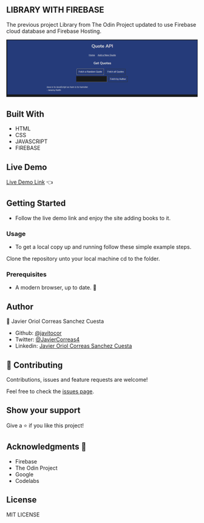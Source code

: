 ## LIBRARY WITH FIREBASE
The previous project Library from The Odin Project updated to use Firebase cloud database and Firebase Hosting.

![screenshot](./screenshot.png)
## Built With

- HTML 
- CSS
- JAVASCRIPT
- FIREBASE

## Live Demo

[Live Demo Link](https://library-dc5ff.web.app/) :point_left:

## Getting Started
- Follow the live demo link and enjoy the site adding books to it.

### Usage
- To get a local copy up and running follow these simple example steps.

Clone the repository unto your local machine cd to the folder.


### Prerequisites

- A modern browser, up to date.  :muscle:

## Author

👤 Javier Oriol Correas Sanchez Cuesta 
- Github: [@javitocor](https://github.com/javitocor) 
- Twitter: [@JavierCorreas4](https://twitter.com/JavierCorreas4) 
- Linkedin: [Javier Oriol Correas Sanchez Cuesta](https://www.linkedin.com/in/javier-correas-sanchez-cuesta-15289482/) 

## 🤝 Contributing

Contributions, issues and feature requests are welcome!

Feel free to check the [issues page](https://github.com/javitocor/Library-JS-FIREBASE/issues).

## Show your support

Give a ⭐️ if you like this project!

## Acknowledgments 🚀

- Firebase
- The Odin Project
- Google
- Codelabs

## License
MIT LICENSE

